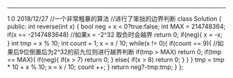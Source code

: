 ---
1.0 2018/12/27
//一个非常粗暴的算法
//进行了笨拙的边界判断
class Solution {
public:
    int reverse(int x) {
        bool neg = x < 0?true:false;
        int MAX = 214748364;
        if(x == -2147483648) //如果x = -2^32 取负时会越界
            return 0;
        if(neg){
            x = -x;
        }
        int tmp = x % 10;
        int count = 1;
        x = x / 10;
        while(x != 0){
            if(count == 9){ //如果后9位倒置后为2^32的前九位则进行越界判断
                if(tmp > MAX)
                    return 0;
                if(tmp == MAX){
                    if(neg){
                        if(x > 7)
                            return 0;
                    }
                    else{
                        if(x > 8)
                            return 0;
                    }
                }
            }
            tmp = tmp * 10 + x % 10;
            x = x / 10;
            count ++;
        }
        return neg?-tmp:tmp;
    }
};
